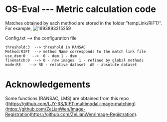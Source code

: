 # OS-Eval --- Metric calculation code

Matches obtained by each method are stored in the folder "tempLink/RIFT/". 
For example, 
![1693893215259](https://github.com/xym2009/OS-Eval/assets/19380078/a9a298ae-78bb-48e7-83e4-8b8a08ddaa20)

Config.txt --> the configuration file 

    threshold:3  --> threshold in RANSAC
    Method:RIFT  --> method Name corresponds to the match link file
    use_dsm:0   -->  0 - dem 1 - dsm
    finematch:0  --> 0 - raw images  1 - refined by global methods 
    mode:RE    --> RE - relative dataset  AE - absolute dataset

# Acknowledgements
Some functions (RANSAC, LMS) are obtained from this repo ([https://github.com/LJY-RS/RIFT-multimodal-image-matching](https://github.com/ZeLianWen/Image-Registration)https://github.com/ZeLianWen/Image-Registration).
